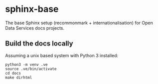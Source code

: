 # sphinx-base

The base Sphinx setup (recommonmark + internationalisation) for Open Data
Services docs projects.

## Build the docs locally
  
Assuming a unix based system with Python 3 installed:


```
python3 -m venv .ve    
source .ve/bin/activate
cd docs
make dirhtml
```
